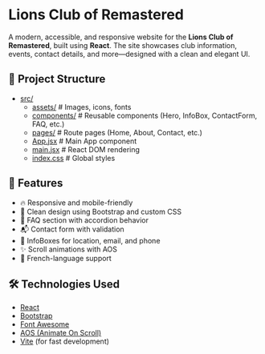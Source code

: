 # Lions Club of Remastered

  A modern, accessible, and responsive website for the **Lions Club of Remastered**, built using **React**. The site showcases club information, events, contact details, and more—designed with a clean and elegant UI.

## 📁 Project Structure

  * [src/](src/)
    + [assets/](src/assets/) # Images, icons, fonts
    + [components/](src/components/) # Reusable components (Hero, InfoBox, ContactForm, FAQ, etc.)
    + [pages/](src/pages/) # Route pages (Home, About, Contact, etc.)
    + [App.jsx](src/App.jsx) # Main App component
    + [main.jsx](src/main.jsx) # React DOM rendering
    + [index.css](src/index.css) # Global styles

## 🚀 Features

  - 🔥 Responsive and mobile-friendly
  - 🎨 Clean design using Bootstrap and custom CSS
  - 🧠 FAQ section with accordion behavior
  - 📬 Contact form with validation
  - 📍 InfoBoxes for location, email, and phone
  - ✨ Scroll animations with AOS
  - 💬 French-language support

## 🛠️ Technologies Used

  - [React](https://reactjs.org/)
  - [Bootstrap](https://getbootstrap.com/)
  - [Font Awesome](https://fontawesome.com/)
  - [AOS (Animate On Scroll)](https://michalsnik.github.io/aos/)
  - [Vite](https://vitejs.dev/) (for fast development)
